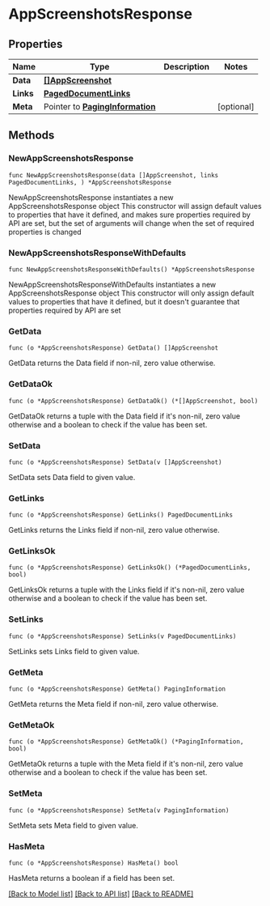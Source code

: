 # AppScreenshotsResponse

## Properties

Name | Type | Description | Notes
------------ | ------------- | ------------- | -------------
**Data** | [**[]AppScreenshot**](AppScreenshot.md) |  | 
**Links** | [**PagedDocumentLinks**](PagedDocumentLinks.md) |  | 
**Meta** | Pointer to [**PagingInformation**](PagingInformation.md) |  | [optional] 

## Methods

### NewAppScreenshotsResponse

`func NewAppScreenshotsResponse(data []AppScreenshot, links PagedDocumentLinks, ) *AppScreenshotsResponse`

NewAppScreenshotsResponse instantiates a new AppScreenshotsResponse object
This constructor will assign default values to properties that have it defined,
and makes sure properties required by API are set, but the set of arguments
will change when the set of required properties is changed

### NewAppScreenshotsResponseWithDefaults

`func NewAppScreenshotsResponseWithDefaults() *AppScreenshotsResponse`

NewAppScreenshotsResponseWithDefaults instantiates a new AppScreenshotsResponse object
This constructor will only assign default values to properties that have it defined,
but it doesn't guarantee that properties required by API are set

### GetData

`func (o *AppScreenshotsResponse) GetData() []AppScreenshot`

GetData returns the Data field if non-nil, zero value otherwise.

### GetDataOk

`func (o *AppScreenshotsResponse) GetDataOk() (*[]AppScreenshot, bool)`

GetDataOk returns a tuple with the Data field if it's non-nil, zero value otherwise
and a boolean to check if the value has been set.

### SetData

`func (o *AppScreenshotsResponse) SetData(v []AppScreenshot)`

SetData sets Data field to given value.


### GetLinks

`func (o *AppScreenshotsResponse) GetLinks() PagedDocumentLinks`

GetLinks returns the Links field if non-nil, zero value otherwise.

### GetLinksOk

`func (o *AppScreenshotsResponse) GetLinksOk() (*PagedDocumentLinks, bool)`

GetLinksOk returns a tuple with the Links field if it's non-nil, zero value otherwise
and a boolean to check if the value has been set.

### SetLinks

`func (o *AppScreenshotsResponse) SetLinks(v PagedDocumentLinks)`

SetLinks sets Links field to given value.


### GetMeta

`func (o *AppScreenshotsResponse) GetMeta() PagingInformation`

GetMeta returns the Meta field if non-nil, zero value otherwise.

### GetMetaOk

`func (o *AppScreenshotsResponse) GetMetaOk() (*PagingInformation, bool)`

GetMetaOk returns a tuple with the Meta field if it's non-nil, zero value otherwise
and a boolean to check if the value has been set.

### SetMeta

`func (o *AppScreenshotsResponse) SetMeta(v PagingInformation)`

SetMeta sets Meta field to given value.

### HasMeta

`func (o *AppScreenshotsResponse) HasMeta() bool`

HasMeta returns a boolean if a field has been set.


[[Back to Model list]](../README.md#documentation-for-models) [[Back to API list]](../README.md#documentation-for-api-endpoints) [[Back to README]](../README.md)


